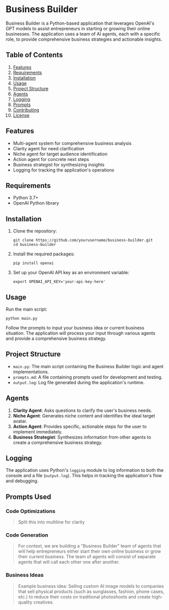 # Business Builder

Business Builder is a Python-based application that leverages OpenAI's GPT models to assist entrepreneurs in starting or growing their online businesses. The application uses a team of AI agents, each with a specific role, to provide comprehensive business strategies and actionable insights.

## Table of Contents

1. [Features](#features)
2. [Requirements](#requirements)
3. [Installation](#installation)
4. [Usage](#usage)
5. [Project Structure](#project-structure)
6. [Agents](#agents)
7. [Logging](#logging)
8. [Prompts](#prompts)
9. [Contributing](#contributing)
10. [License](#license)

## Features

- Multi-agent system for comprehensive business analysis
- Clarity agent for need clarification
- Niche agent for target audience identification
- Action agent for concrete next steps
- Business strategist for synthesizing insights
- Logging for tracking the application's operations

## Requirements

- Python 3.7+
- OpenAI Python library

## Installation

1. Clone the repository:

   ```
   git clone https://github.com/yourusername/business-builder.git
   cd business-builder
   ```

2. Install the required packages:

   ```
   pip install openai
   ```

3. Set up your OpenAI API key as an environment variable:

   ```
   export OPENAI_API_KEY='your-api-key-here'
   ```

## Usage

Run the main script:

```shell
python main.py
```

Follow the prompts to input your business idea or current business situation. The application will process your input through various agents and provide a comprehensive business strategy.

## Project Structure

- `main.py`: The main script containing the Business Builder logic and agent implementations.
- `prompts.md`: A file containing prompts used for development and testing.
- `output.log`: Log file generated during the application's runtime.

## Agents

1. **Clarity Agent**: Asks questions to clarify the user's business needs.
2. **Niche Agent**: Generates niche content and identifies the ideal target avatar.
3. **Action Agent**: Provides specific, actionable steps for the user to implement immediately.
4. **Business Strategist**: Synthesizes information from other agents to create a comprehensive business strategy.

## Logging

The application uses Python's `logging` module to log information to both the console and a file (`output.log`). This helps in tracking the application's flow and debugging.

## Prompts Used

### Code Optimizations

> Split this into multiline for clarity

### Code Generation

> For context, we are building a "Business Builder" team of agents that will help entrepreneurs either start their own online business or grow their current business. The team of agents will consist of separate agents that will call each other one after another.

### Business Ideas

>Example business idea: Selling custom AI image models to companies that sell physical products (such as sunglasses, fashion, phone cases, etc.) to reduce their costs on traditional photoshoots and create high-quality creatives.

